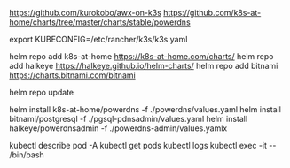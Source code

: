 https://github.com/kurokobo/awx-on-k3s
https://github.com/k8s-at-home/charts/tree/master/charts/stable/powerdns

export KUBECONFIG=/etc/rancher/k3s/k3s.yaml

helm repo add k8s-at-home https://k8s-at-home.com/charts/
helm repo add halkeye https://halkeye.github.io/helm-charts/
helm repo add bitnami https://charts.bitnami.com/bitnami

helm repo update

helm install <powerdns> k8s-at-home/powerdns -f ./powerdns/values.yaml
helm install <pgsql-pdnsadmin> bitnami/postgresql -f ./pgsql-pdnsadmin/values.yaml
helm install <powerdnsadmin> halkeye/powerdnsadmin -f ./powerdns-admin/values.yamlx

kubectl describe pod -A
kubectl get pods
kubectl logs <podname>
kubectl exec -it <podname> -- /bin/bash

